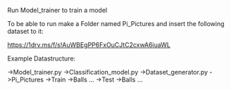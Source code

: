 Run Model_trainer to train a model

To be able to run make a Folder named Pi_Pictures and 
insert the following dataset to it:

https://1drv.ms/f/s!AuWBEgPP6FxOuCJtC2cxwA6iuaWL


Example Datastructure:

->Model_trainer.py
->Classification_model.py
->Dataset_generator.py
->Pi_Pictures
	->Train
		->Balls
		...
	->Test
		->Balls
		...